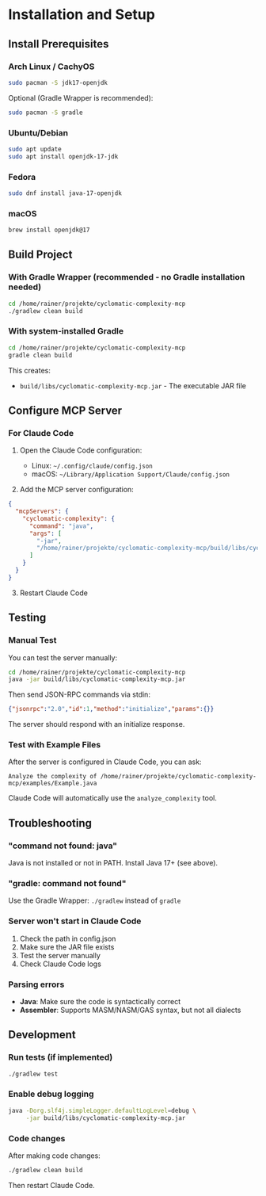 # Installation and Setup

## Install Prerequisites

### Arch Linux / CachyOS

```bash
sudo pacman -S jdk17-openjdk
```

Optional (Gradle Wrapper is recommended):
```bash
sudo pacman -S gradle
```

### Ubuntu/Debian

```bash
sudo apt update
sudo apt install openjdk-17-jdk
```

### Fedora

```bash
sudo dnf install java-17-openjdk
```

### macOS

```bash
brew install openjdk@17
```

## Build Project

### With Gradle Wrapper (recommended - no Gradle installation needed)

```bash
cd /home/rainer/projekte/cyclomatic-complexity-mcp
./gradlew clean build
```

### With system-installed Gradle

```bash
cd /home/rainer/projekte/cyclomatic-complexity-mcp
gradle clean build
```

This creates:
- `build/libs/cyclomatic-complexity-mcp.jar` - The executable JAR file

## Configure MCP Server

### For Claude Code

1. Open the Claude Code configuration:
   - Linux: `~/.config/claude/config.json`
   - macOS: `~/Library/Application Support/Claude/config.json`

2. Add the MCP server configuration:

```json
{
  "mcpServers": {
    "cyclomatic-complexity": {
      "command": "java",
      "args": [
        "-jar",
        "/home/rainer/projekte/cyclomatic-complexity-mcp/build/libs/cyclomatic-complexity-mcp.jar"
      ]
    }
  }
}
```

3. Restart Claude Code

## Testing

### Manual Test

You can test the server manually:

```bash
cd /home/rainer/projekte/cyclomatic-complexity-mcp
java -jar build/libs/cyclomatic-complexity-mcp.jar
```

Then send JSON-RPC commands via stdin:

```json
{"jsonrpc":"2.0","id":1,"method":"initialize","params":{}}
```

The server should respond with an initialize response.

### Test with Example Files

After the server is configured in Claude Code, you can ask:

```
Analyze the complexity of /home/rainer/projekte/cyclomatic-complexity-mcp/examples/Example.java
```

Claude Code will automatically use the `analyze_complexity` tool.

## Troubleshooting

### "command not found: java"

Java is not installed or not in PATH. Install Java 17+ (see above).

### "gradle: command not found"

Use the Gradle Wrapper: `./gradlew` instead of `gradle`

### Server won't start in Claude Code

1. Check the path in config.json
2. Make sure the JAR file exists
3. Test the server manually
4. Check Claude Code logs

### Parsing errors

- **Java**: Make sure the code is syntactically correct
- **Assembler**: Supports MASM/NASM/GAS syntax, but not all dialects

## Development

### Run tests (if implemented)

```bash
./gradlew test
```

### Enable debug logging

```bash
java -Dorg.slf4j.simpleLogger.defaultLogLevel=debug \
     -jar build/libs/cyclomatic-complexity-mcp.jar
```

### Code changes

After making code changes:

```bash
./gradlew clean build
```

Then restart Claude Code.
